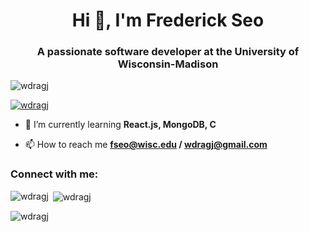 <h1 align="center">Hi 👋, I'm Frederick Seo</h1>
<h3 align="center">A passionate software developer at the University of Wisconsin-Madison</h3>

<p align="left"> <img src="https://komarev.com/ghpvc/?username=wdragj&label=Profile%20views&color=0e75b6&style=flat" alt="wdragj" /> </p>

<p align="left"> <a href="https://github.com/ryo-ma/github-profile-trophy"><img src="https://github-profile-trophy.vercel.app/?username=wdragj" alt="wdragj" /></a> </p>

- 🌱 I’m currently learning **React.js, MongoDB, C**

- 📫 How to reach me **fseo@wisc.edu / wdragj@gmail.com**

<h3 align="left">Connect with me:</h3>
<p align="left">
</p>

<p><img align="left" src="https://github-readme-stats.vercel.app/api/top-langs?username=wdragj&show_icons=true&locale=en&layout=compact" alt="wdragj" /></p>

<p>&nbsp;<img align="center" src="https://github-readme-stats.vercel.app/api?username=wdragj&show_icons=true&locale=en" alt="wdragj" /></p>

<p><img align="center" src="https://github-readme-streak-stats.herokuapp.com/?user=wdragj&" alt="wdragj" /></p>
